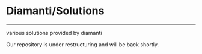 # Diamanti/Solutions
***
various solutions provided by diamanti

Our repository is under restructuring and will be back shortly.